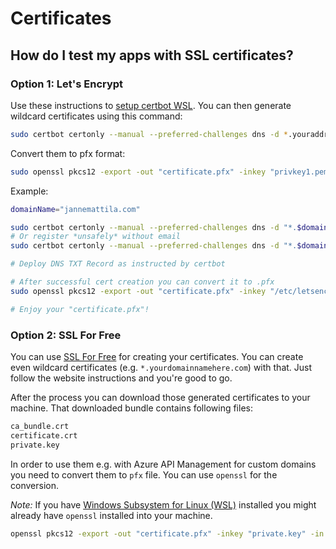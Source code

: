 # Certificates

## How do I test my apps with SSL certificates?

### Option 1: Let's Encrypt

Use these instructions to [setup certbot WSL](https://gist.github.com/bluearth/aebde23076e8a15981886a616cac81ba).
You can then generate wildcard certificates using this command:

```bash
sudo certbot certonly --manual --preferred-challenges dns -d *.youraddresshere.com
```

Convert them to pfx format:

```bash
sudo openssl pkcs12 -export -out "certificate.pfx" -inkey "privkey1.pem" -in "cert1.pem"
```

Example:

```bash
domainName="jannemattila.com"

sudo certbot certonly --manual --preferred-challenges dns -d "*.$domainName"
# Or register *unsafely* without email
sudo certbot certonly --manual --preferred-challenges dns -d "*.$domainName" --register-unsafely-without-email

# Deploy DNS TXT Record as instructed by certbot

# After successful cert creation you can convert it to .pfx
sudo openssl pkcs12 -export -out "certificate.pfx" -inkey "/etc/letsencrypt/live/$domainName/privkey.pem" -in "/etc/letsencrypt/live/$domainName/fullchain.pem"

# Enjoy your "certificate.pfx"!
```

### Option 2: SSL For Free

You can use [SSL For Free](https://www.sslforfree.com/) for creating your certificates.
You can create even wildcard certificates (e.g. `*.yourdomainnamehere.com`) with that.
Just follow the website instructions and you're good to go.

After the process you can download those generated certificates to your machine.
That downloaded bundle contains following files:

```bash
ca_bundle.crt
certificate.crt
private.key
```

In order to use them e.g. with Azure API Management for custom domains
you need to convert them to `pfx` file. You can use `openssl`
for the conversion.

*Note:* If you have [Windows Subsystem for Linux (WSL)](https://docs.microsoft.com/en-us/windows/wsl/install-win10)
installed you might already have `openssl` installed into your machine.

```bash
openssl pkcs12 -export -out "certificate.pfx" -inkey "private.key" -in "certificate.crt" -certfile "ca_bundle.crt"
```

